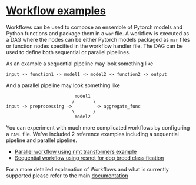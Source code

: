 # [Workflow examples](#workflow-examples)

Workflows can be used to compose an ensemble of Pytorch models and Python functions and package them in a `war` file. A workflow is executed as a DAG where the nodes can be either Pytorch models packaged as `mar` files or function nodes specified in the workflow handler file. The DAG can be used to define both sequential or parallel pipelines.

As an example a sequential pipeline may look something like

```
input -> function1 -> model1 -> model2 -> function2 -> output
```

And a parallel pipeline may look something like

```
                          model1
                         /       \
input -> preprocessing ->         -> aggregate_func
                         \       /
                          model2
```

You can experiment with much more complicated workflows by configuring a `YAML` file. We've included 2 reference examples including a sequential pipeline and parallel pipeline.
* [Parallel workflow using nmt transformers example](nmt_transformers_pipeline/)
* [Sequential workflow using resnet for dog breed classification](dog_breed_classification/)

For a more detailed explanation of Workflows and what is currently supported please refer to the main [documentation](../../docs/workflows.md)
